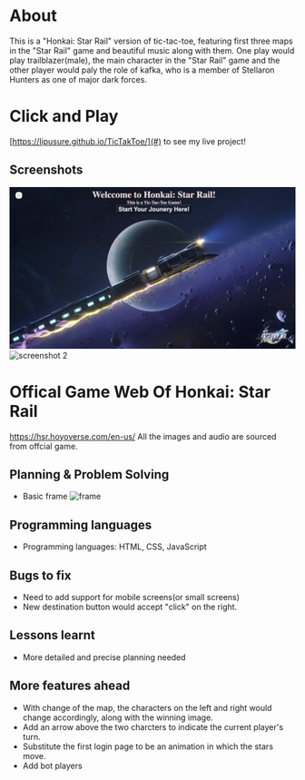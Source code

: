 # About
This is a "Honkai: Star Rail" version of tic-tac-toe, featuring first three maps in the "Star Rail" game and beautiful music along with them. One play would play trailblazer(male), the main character in the "Star Rail" game and the other player would paly the role of kafka, who is a member of Stellaron Hunters as one of major dark forces.

# Click and Play
[https://lipusure.github.io/TicTakToe/](#) to see my live project!

## Screenshots
![screenshot 1](screenshots/Screenshot_1.png)
![screenshot 2](screenshots/Screenshot_2.png)

# Offical Game Web Of Honkai: Star Rail
https://hsr.hoyoverse.com/en-us/
All the images and audio are sourced from offcial game.

## Planning & Problem Solving

- Basic frame
![frame](images/wireframe.jpg)

## Programming languages
- Programming languages: HTML, CSS, JavaScript

## Bugs to fix 
- Need to add support for mobile screens(or small screens)
- New destination button would accept "click" on the right.

## Lessons learnt
- More detailed and precise planning needed

## More features ahead
- With change of the map, the characters on the left and right would change accordingly, along with the winning image.
- Add an arrow above the two charcters to indicate the current player's turn.
- Substitute the first login page to be an animation in which the stars move.
- Add bot players
